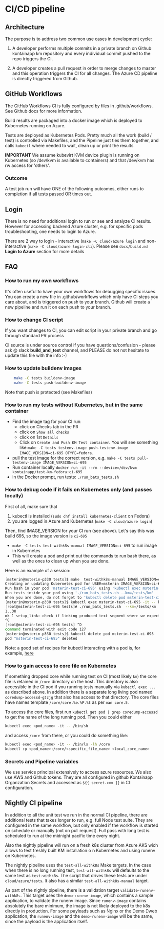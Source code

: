# CI/CD pipeline

## Architecture

The purpose is to address two common use cases in development cycle:

1. A developer performs multiple commits in a private branch on Github kontainapp km repository and every individual commit pushed to the repo triggers the CI.

2. A developer creates a pull request in order to merge changes to master and this operation triggers the CI for all changes. The Azure CD pipeline is directly triggered from Github.


## GitHub Workflows

The GitHub Workflows CI is fully configured by files in .github/workflows. See Github docs for more information.

Build results are packaged into a docker image which is deployed
to Kubernetes running on Azure.

Tests are deployed as Kubernetes Pods. Pretty much all the work (build / test) is controlled via Makefiles, and the Pipeline just ties them together, and calls `kubectl` where needed to wait, clean up or print the results

**IMPORTANT** We assume kubevirt KVM device plugin is running on Kubernetes (so /dev/kvm is available to containers) and that /dev/kvm has rw access for 'others'.

### Outcome

A test job run will have ONE of the following outcomes, either runs to completion if all tests passed OR times out.

## Login

There is no need for additional login to run or see and analyze  CI results. However for accessing backend Azure cluster, e.g. for specific pods troubleshooting, one needs to login to Azure.

There are 2 way to login - interactive (`make -C cloud/azure login` and non-interactive (`make -C cloud/azure login-cli`).
Please see `docs/build.md` **Login to Azure** section for more details

## FAQ

### How to run my own workflows

It's often useful to have your own workflows for debugging specific issues. You can create a new file in .github/workflows which only have CI steps you care about, and is triggered on push to your branch. Github will create a new pipeline and run it on each push to your branch.
### How to change CI script

If you want changes to CI, you can edit script in your private branch and go through standard PR process

CI source is under source control if you have questions/confusion - please ask @ slack **build\_and\_test** channel, and PLEASE do not not hesitate to update this file with the info :-)

### How to update buildenv images

```sh
    make -C tests buildenv-image
    make -C tests push-buildenv-image
```

Note that push is protected (see Makefiles)

### How to run my tests without Kubernetes, but in the same container

* Find the image tag for your CI run:
  * click on Checks tab in the PR
  * click on `Show all checks`
  * click on 1st `Details`
  * Click on `Create and Push KM Test container`. You will see something like `make -C tests testenv-image push-testenv-image IMAGE_VERSION=ci-695 DTYPE=fedora`.
* pull the test image for the correct version, e.g. `make -C tests pull-testenv-image IMAGE_VERSION=ci-695`
* Run container locally `docker run -it --rm --device=/dev/kvm kontainapp/test-km-fedora:ci-695`
* in the Docker prompt, run tests: `./run_bats_tests.sh`

### How to debug code if it fails on Kubernetes only (and passes locally)

First of all, make sure that

1. kubectl is installed (`sudo dnf install kubernetes-client` on Fedora)
1. you are logged in Azure and Kubernetes (`make -C cloud/azure login`)

Then, find IMAGE_VERSION for your CI run (see above). Let's say this was build 695, so the image version is `ci-695`

* `make -C tests test-withk8s-manual IMAGE_VERSION=ci-695` to run image in Kubernetes
* This will create a pod and  print out the commands to run bash there, as well as the ones to clean up when you are done.

Here is an example of a session:

```sh
[msterin@msterin-p330 tests]$ make  test-withk8s-manual IMAGE_VERSION=ci-695
Creating or updating Kubernetes pod for USER=msterin IMAGE_VERSION=ci-695
Run bash in your pod 'msterin-test-ci-695' using 'kubectl exec msterin-test-ci-695 -it -- bash'
Run tests inside your pod using './run_bats_tests.sh --km=/tests/km'
When you are done, do not forget to 'kubectl delete pod msterin-test-ci-695'
[msterin@msterin-p330 tests]$ kubectl exec msterin-test-ci-695 -it -- bash
[root@msterin-test-ci-695 tests]# ./run_bats_tests.sh  --km=/tests/km
1..38
ok 1 setup_link: check if linking produced text segment where we expect
^C
[root@msterin-test-ci-695 tests] ^D
command terminated with exit code 127
[msterin@msterin-p330 tests]$ kubectl delete pod msterin-test-ci-695
pod "msterin-test-ci-695" deleted
```

Note: a good set of recipes for kubectl interacting with a pod is, for
example,
[here](https://kubernetes.io/blog/2015/10/some-things-you-didnt-know-about-kubectl_28/)

### How to gain access to core file on Kubernetes

If something dropped core while running test on CI (most likely `km`) the core file is retained in `/core` directory on the host.
This directory is also accessible in the CI pod if you running tests manually via `kubectl exec ...` as described above.
In addition there is a separate long living pod named `coredump-accessd-gtzjg` that also has access to that directory.
The core files have names template `/core/core.%e.%P.%t` as per `man core.5`.

To access the core files, first run `kubectl get pod | grep coredump-accessd` to get the name of the long running pod.
Then you could either

```bash
kubectl exec <pod_name> -it -- /bin/sh
```

and access `/core` from there, or you could do something like:

```bash
kubectl exec <pod_name> -it -- /bin/ls -lh /core
kubectl cp <pod_name>:/core/<specific_file_name> <local_core_name>
```

### Secrets and Pipeline variables

We use service principal extensively to access azure resources. We also use AWS and Github tokens.
They are all configured in github Kontainapp Organzation Secrets and accessed as `${{ secret.xxx }}` in CI configuration.
## Nightly CI pipeline

In addition to all the unit test we run in the normal CI pipeline, there are
additional tests that takes longer to run, e.g. full Node test suite.
 They are configured in the same workflow, but only enabled if the workflow is started on schedule or manually (not on pull request).
Full pass with long test is scheduled to run at the midnight pacific time every night.

Also the nightly pipeline will run on a fresh k8s cluster from Azure AKS wich allows to test freshly built KM installation o n Kubernetes and using runenv on Kubernetes.

The nightly pipeline uses the `test-all-withk8s` Make targets. In the case when
there is no long running test, `test-all-withk8s` will defaults to the same
test as `test-withk8s`. The script that drives these tests are under
`cloud/azure/tests`. It also has a similar `test-all-withk8s-manual` target.

As part of the nightly pipeline, there is a validation target
`validate-runenv-withk8s`. This target uses the `demo-runenv-image`, which
contains a sample application, to validate the runenv image. Since
`runenv-image` contains absolutely the bare minimum, the image is not likely
deployed to the k8s directly in production. For some payloads such as Nginx or
the Demo Dweb application, the `runenv-image` and the `demo-runenv-image`
will be the same, since the payload is the application itself.